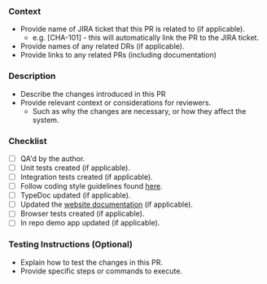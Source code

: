 ### Context

* Provide name of JIRA ticket that this PR is related to (if applicable).
    * e.g. [CHA-101] - this will automatically link the PR to the JIRA ticket.
* Provide names of any related DRs (if applicable).
* Provide links to any related PRs (including documentation)

### Description

* Describe the changes introduced in this PR
* Provide relevant context or considerations for reviewers.
    * Such as why the changes are necessary,
      or how they affect the system.

### Checklist

* [ ] QA'd by the author.
* [ ] Unit tests created (if applicable).
* [ ] Integration tests created (if applicable).
* [ ] Follow coding style guidelines found [here](https://github.com/ably/engineering/tree/main/best-practices).
* [ ] TypeDoc updated (if applicable).
* [ ] Updated the [website documentation](https://github.com/ably/docs) (if applicable).
* [ ] Browser tests created (if applicable).
* [ ] In repo demo app updated (if applicable).

### Testing Instructions (Optional)

* Explain how to test the changes in this PR.
* Provide specific steps or commands to execute.
